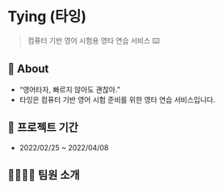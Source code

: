 Tying (타잉)
=============
>컴퓨터 기반 영어 시험용 영타 연습 서비스 ⌨️

## 💭 About
- “영어타자, 빠르지 않아도 괜찮아.”
- 타잉은 컴퓨터 기반 영어 시험 준비를 위한 영타 연습 서비스입니다.

## 📆 프로젝트 기간
- 2022/02/25 ~ 2022/04/08

## 👨‍💻👩‍💻 팀원 소개

